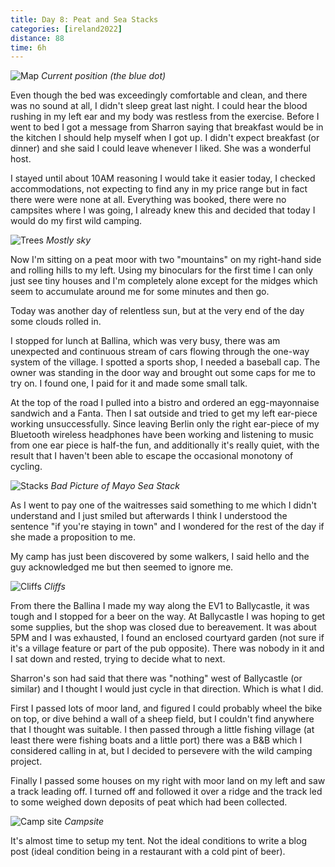 ```yaml
--- 
title: Day 8: Peat and Sea Stacks
categories: [ireland2022]
distance: 88
time: 6h
---
```


![Map](/images/ireland2022/20220813_map.jpg) 
*Current position (the blue dot)*

Even though the bed was exceedingly comfortable and clean, and there was no
sound at all, I didn't sleep great last night. I could hear the blood rushing
in my left ear and my body was restless from the exercise. Before I went to
bed I got a message from Sharron saying that breakfast would be in the kitchen
I should help myself when I got up. I didn't expect breakfast (or dinner) and
she said I could leave whenever I liked. She was a wonderful host.

I stayed until about 10AM reasoning I would take it easier today, I checked
accommodations, not expecting to find any in my price range but in fact there
were were none at all. Everything was booked, there were no campsites where I
was going, I already knew this and decided that today I would do my first wild
camping.

![Trees](/images/ireland2022/20220813_1.jpg) 
*Mostly sky*

Now I'm sitting on a peat moor with two "mountains" on my right-hand side and
rolling hills to my left. Using my binoculars for the first time I can only
just see tiny houses and I'm completely alone except for the midges which
seem to accumulate around me for some minutes and then go.

Today was another day of relentless sun, but at the very end of the day some
clouds rolled in.

I stopped for lunch at Ballina, which was very busy, there was am unexpected
and continuous stream of cars flowing through the one-way system of the
village. I spotted a sports shop, I needed a baseball cap. The owner was
standing in the door way and brought out some caps for me to try on. I found
one, I paid for it and made some small talk.

At the top of the road I pulled into a bistro and ordered an egg-mayonnaise
sandwich and a Fanta. Then I sat outside and tried to get my left ear-piece
working unsuccessfully. Since leaving Berlin only the right ear-piece of my
Bluetooth wireless headphones have been working and listening to music from
one ear piece is half-the fun, and additionally it's really quiet, with the
result that I haven't been able to escape the occasional monotony of cycling.

![Stacks](/images/ireland2022/20220813_4.jpg) 
*Bad Picture of Mayo Sea Stack*

As I went to pay one of the waitresses said something to me which I didn't
understand and I just smiled but afterwards I think I understood the sentence
"if you're staying in town" and I wondered for the rest of the day if she made
a proposition to me.

My camp has just been discovered by some walkers, I said hello and the guy
acknowledged me but then seemed to ignore me.

![Cliffs](/images/ireland2022/20220813_2.jpg) 
*Cliffs*

From there the Ballina I made my way along the EV1 to Ballycastle, it was
tough and I stopped for a beer on the way. At Ballycastle I was hoping to get
some supplies, but the shop was closed due to bereavement. It was about 5PM
and I was exhausted, I found an enclosed courtyard garden (not sure if it's a
village feature or part of the pub opposite). There was nobody in it and I sat
down and rested, trying to decide what to next.

Sharron's son had said that there was "nothing" west of Ballycastle (or
similar) and I thought I would just cycle in that direction. Which is what I
did.

First I passed lots of moor land, and figured I could probably wheel the bike
on top, or dive behind a wall of a sheep field, but I couldn't find anywhere
that I thought was suitable. I then passed through a little fishing village
(at least there were fishing boats and a little port) there was a B&B which I
considered calling in at, but I decided to persevere with the wild camping
project.

Finally I passed some houses on my right with moor land on my left and saw a
track leading off. I turned off and followed it over a ridge and the track led
to some weighed down deposits of peat which had been collected.

![Camp site](/images/ireland2022/20220813_3.jpg) 
*Campsite*

It's almost time to setup my tent. Not the ideal conditions to write a blog
post (ideal condition being in a restaurant with a cold pint of beer).

